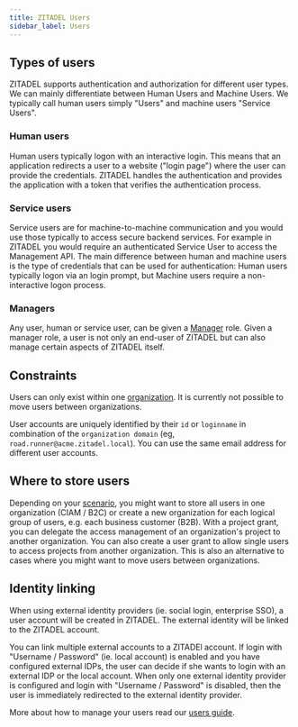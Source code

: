 ```yaml
---
title: ZITADEL Users
sidebar_label: Users
---
```


## Types of users

ZITADEL supports authentication and authorization for different user types.
We can mainly differentiate between Human Users and Machine Users.
We typically call human users simply "Users" and machine users "Service Users".

### Human users

Human users typically logon with an interactive login.
This means that an application redirects a user to a website ("login page") where the user can provide the credentials.
ZITADEL handles the authentication and provides the application with a token that verifies the authentication process.

### Service users

Service users are for machine-to-machine communication and you would use those typically to access secure backend services.
For example in ZITADEL you would require an authenticated Service User to access the Management API.
The main difference between human and machine users is the type of credentials that can be used for authentication: Human users typically logon via an login prompt, but Machine users require a non-interactive logon process.

### Managers

Any user, human or service user, can be given a [Manager](/concepts/structure/managers) role.
Given a manager role, a user is not only an end-user of ZITADEL but can also manage certain aspects of ZITADEL itself.

## Constraints

Users can only exist within one [organization](/concepts/structure/organizations).
It is currently not possible to move users between organizations.

User accounts are uniquely identified by their `id` or `loginname` in combination of the `organization domain` (eg, `road.runner@acme.zitadel.local`).
You can use the same email address for different user accounts.

## Where to store users

Depending on your [scenario](/guides/solution-scenarios/introduction), you might want to store all users in one organization (CIAM / B2C) or create a new organization for each logical group of users, e.g. each business customer (B2B).
With a project grant, you can delegate the access management of an organization's project to another organization.
You can also create a user grant to allow single users to access projects from another organization.
This is also an alternative to cases where you might want to move users between organizations.

## Identity linking

When using external identity providers (ie. social login, enterprise SSO), a user account will be created in ZITADEL.
The external identity will be linked to the ZITADEL account.

You can link multiple external accounts to a ZITADEl account.
If login with "Username / Password" (ie. local account) is enabled and you have configured external IDPs, the user can decide if she wants to login with an external IDP or the local account.
When only one external identity provider is configured and login with "Username / Password" is disabled, then the user is immediately redirected to the external identity provider.

More about how to manage your users read our [users guide](../../guides/manage/console/users).